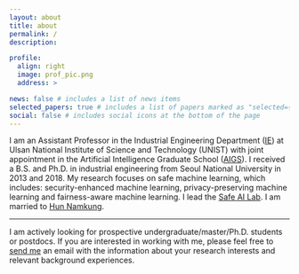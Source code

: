 ```yaml
---
layout: about
title: about
permalink: /
description:

profile:
  align: right
  image: prof_pic.png
  address: >

news: false # includes a list of news items
selected_papers: true # includes a list of papers marked as "selected={true}"
social: false # includes social icons at the bottom of the page
---
```


I am an Assistant Professor in the Industrial Engineering Department ([IE](https://ie.unist.ac.kr/)) at Ulsan National Institute of Science and Technology (UNIST) with joint appointment in the Artificial Intelligence Graduate School ([AIGS](https://aigs.unist.ac.kr/web/index.php)). I received a B.S. and Ph.D. in industrial engineering from Seoul National University in 2013 and 2018. My research focuses on safe machine learning, which includes: security-enhanced machine learning, privacy-preserving machine learning and fairness-aware machine learning. I lead the [Safe AI Lab](https://sites.google.com/view/safe-ai-lab). I am married to [Hun Namkung](https://hnamkung.github.io/).

---

I am actively looking for prospective undergraduate/master/Ph.D. students or postdocs. If you are interested in working with me, please feel free to [send me](mailto:srompark@unist.ac.kr) an email with the information about your research interests and relevant background experiences.

<!--

Write your biography here. Tell the world about yourself. Link to your favorite [subreddit](http://reddit.com){:target="\_blank"}. You can put a picture in, too. The code is already in, just name your picture `prof_pic.jpg` and put it in the `img/` folder.

Put your address / P.O. box / other info right below your picture. You can also disable any these elements by editing `profile` property of the YAML header of your `_pages/about.md`. Edit `_bibliography/papers.bib` and Jekyll will render your [publications page](/al-folio/publications/) automatically.

Link to your social media connections, too. This theme is set up to use [Font Awesome icons](http://fortawesome.github.io/Font-Awesome/){:target="\_blank"} and [Academicons](https://jpswalsh.github.io/academicons/){:target="\_blank"}, like the ones below. Add your Facebook, Twitter, LinkedIn, Google Scholar, or just disable all of them. -->
